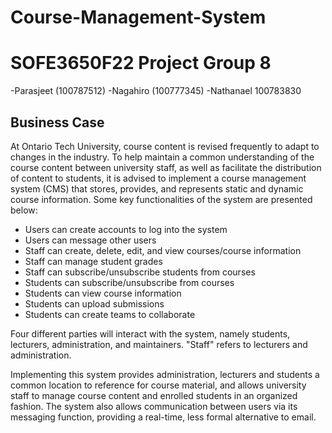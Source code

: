 # Course-Management-System
# SOFE3650F22 Project Group 8
-Parasjeet (100787512)
-Nagahiro (100777345)
-Nathanael 100783830 

## Business Case
At Ontario Tech University, course content is revised frequently to adapt to changes in the industry. To help maintain a common understanding of the course content between university staff, as well as facilitate the distribution of content to students, it is advised to implement a course management system (CMS) that stores, provides, and represents static and dynamic course information. Some key functionalities of the system are presented below:

- Users can create accounts to log into the system
- Users can message other users
- Staff can create, delete, edit, and view courses/course information
- Staff can manage student grades
- Staff can subscribe/unsubscribe students from courses
- Students can subscribe/unsubscribe from courses
- Students can view course information
- Students can upload submissions
- Students can create teams to collaborate

Four different parties will interact with the system, namely students, lecturers, administration, and maintainers. "Staff" refers to lecturers and administration.

Implementing this system provides administration, lecturers and students a common location to reference for course material, and allows university staff to manage course content and enrolled students in an organized fashion. The system also allows communication between users via its messaging function, providing a real-time, less formal alternative to email.
